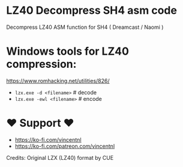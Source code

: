 # LZ40 Decompress SH4 asm code
Decompress LZ40 ASM function for SH4 ( Dreamcast / Naomi )

# Windows tools for LZ40 compression:
https://www.romhacking.net/utilities/826/
- `lzx.exe -d <filename>`     # decode
- `lzx.exe -ewl <filename>`   # encode


# ♥ Support ♥
- https://ko-fi.com/vincentnl
- https://ko-fi.com/patreon.com/vincentnl


Credits:
Original LZX (LZ40) format by CUE
